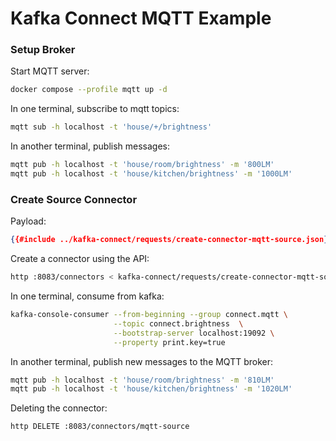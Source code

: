 # Kafka Connect MQTT Example

### Setup Broker

Start MQTT server:

```bash
docker compose --profile mqtt up -d
```

In one terminal, subscribe to mqtt topics:

```bash
mqtt sub -h localhost -t 'house/+/brightness'
```

In another terminal, publish messages:

```bash
mqtt pub -h localhost -t 'house/room/brightness' -m '800LM'
mqtt pub -h localhost -t 'house/kitchen/brightness' -m '1000LM'
```

### Create Source Connector

Payload:

```json
{{#include ../kafka-connect/requests/create-connector-mqtt-source.json}}
```

Create a connector using the API:

```bash
http :8083/connectors < kafka-connect/requests/create-connector-mqtt-source.json
```

In one terminal, consume from kafka:

```bash
kafka-console-consumer --from-beginning --group connect.mqtt \
                       --topic connect.brightness  \
                       --bootstrap-server localhost:19092 \
                       --property print.key=true
```

In another terminal, publish new messages to the MQTT broker:

```bash
mqtt pub -h localhost -t 'house/room/brightness' -m '810LM'
mqtt pub -h localhost -t 'house/kitchen/brightness' -m '1020LM'
```

Deleting the connector:

```bash
http DELETE :8083/connectors/mqtt-source
```
